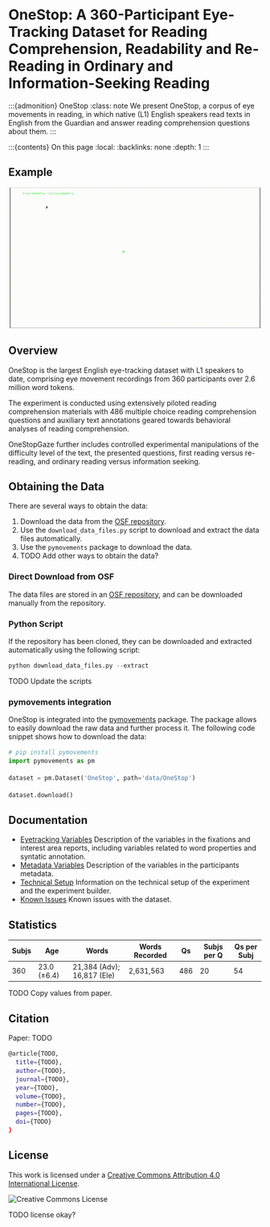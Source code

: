 # OneStop: A 360-Participant Eye-Tracking Dataset for Reading Comprehension, Readability and Re-Reading in Ordinary and Information-Seeking Reading

:::{admonition} OneStop
:class: note
We present OneStop, a corpus of eye movements in reading, in which native (L1) English speakers read texts in English from the Guardian and answer reading comprehension questions about them.
:::

:::{contents} On this page
   :local:
   :backlinks: none
   :depth: 1
:::

## Example

![Trial GIF](_static/trial.gif)

## Overview

OneStop is the largest English eye-tracking dataset with L1 speakers to date, comprising eye movement recordings from 360 participants over 2.6 million word tokens.

The experiment is conducted using extensively piloted reading comprehension materials with 486 multiple choice reading comprehension questions and auxiliary text annotations geared towards behavioral analyses of reading comprehension.

OneStopGaze further includes controlled experimental manipulations of the difficulty level of the text, the presented questions, first reading versus re-reading, and ordinary reading versus information seeking.
<!--- The broad coverage and controlled experimental design of OneStopGaze aim to enable new research avenues in the cognitive study of reading and human language processing, and provide new possibilities for the integration of psycholinguistics with Natural Language Processing (NLP) and Artificial Intelligence (AI). --->

## Obtaining the Data

There are several ways to obtain the data:

1. Download the data from the [OSF repository](https://osf.io/2prdq/).
2. Use the `download_data_files.py` script to download and extract the data files automatically.
3. Use the `pymovements` package to download the data.
4. TODO Add other ways to obtain the data?

### Direct Download from OSF

The data files are stored in an [OSF repository](https://osf.io/2prdq/), and can be downloaded manually from the repository.

### Python Script

If the repository has been cloned, they can be downloaded and extracted automatically using the following script:

```python
python download_data_files.py --extract
```

TODO Update the scripts

### pymovements integration

OneStop is integrated into the [pymovements](https://pymovements.readthedocs.io/en/stable/index.html) package. The package allows to easily download the raw data and further process it. The following code snippet shows how to download the data:

```python
# pip install pymovements
import pymovements as pm

dataset = pm.Dataset('OneStop', path='data/OneStop')

dataset.download()
```

## Documentation

- [Eyetracking Variables](data_variables.md) Description of the variables in the fixations and interest area reports, including variables related to word properties and syntatic annotation.
- [Metadata Variables](metadata_variables.md) Description of the variables in the participants metadata.
- [Technical Setup](technical_setup.md) Information on the technical setup of the experiment and the experiment builder.
- [Known Issues](known_issues.md) Known issues with the dataset.

## Statistics

| **Subjs** | **Age**        | **Words**      | **Words Recorded** | **Qs** | **Subjs per Q** | **Qs per Subj** |
|----------|----------------|----------------|--------------------|--------|-----------------|-----------------|
| 360       | 23.0 ($\pm$6.4)| 21,384 (Adv); 16,817 (Ele)   | 2,631,563          | 486    | 20              | 54              |

TODO Copy values from paper.

## Citation

Paper: TODO

```bash
@article{TODO,
  title={TODO},
  author={TODO},
  journal={TODO},
  year={TODO},
  volume={TODO},
  number={TODO},
  pages={TODO},
  doi={TODO}
}
```

## License

This work is licensed under a [Creative Commons Attribution 4.0 International License](http://creativecommons.org/licenses/by/4.0/).

![Creative Commons License](https://i.creativecommons.org/l/by/4.0/88x31.png)

TODO license okay?
